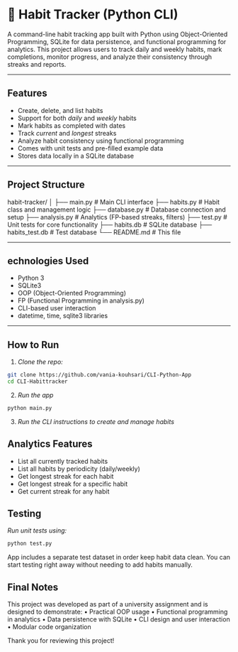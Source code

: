 # 🧠 Habit Tracker (Python CLI)

A command-line habit tracking app built with Python using Object-Oriented Programming, SQLite for data persistence, and functional programming for analytics. This project allows users to track daily and weekly habits, mark completions, monitor progress, and analyze their consistency through streaks and reports.

---

## Features

-  Create, delete, and list habits
-  Support for both *daily* and *weekly* habits
-  Mark habits as completed with dates
-  Track *current* and *longest* streaks
-  Analyze habit consistency using functional programming
-  Comes with unit tests and pre-filled example data
-  Stores data locally in a SQLite database

---

##  Project Structure

habit-tracker/
│
├── main.py              # Main CLI interface
├── habits.py            # Habit class and management logic
├── database.py          # Database connection and setup
├── analysis.py          # Analytics (FP-based streaks, filters)
├── test.py              # Unit tests for core functionality
├── habits.db            # SQLite database
├── habits_test.db       # Test database
└── README.md            # This file

---

## echnologies Used

- Python 3
- SQLite3
- OOP (Object-Oriented Programming)
- FP (Functional Programming in analysis.py)
- CLI-based user interaction
- datetime, time, sqlite3 libraries

---

##  How to Run

1. *Clone the repo:*

```bash
git clone https://github.com/vania-kouhsari/CLI-Python-App 
cd CLI-Habittracker 
```
2. *Run the app*

```bash
python main.py
```

3. *Run the CLI instructions to create and manage habits*

## Analytics Features

- List all currently tracked habits
- List all habits by periodicity (daily/weekly)
- Get longest streak for each habit
- Get longest streak for a specific habit
- Get current streak for any habit

## Testing
*Run unit tests using:*

```bash
python test.py
```

App includes a separate test dataset in order keep habit data clean. You can start testing right away without needing to add habits manually.

## Final Notes

This project was developed as part of a university assignment and is designed to demonstrate:
	•	Practical OOP usage
	•	Functional programming in analytics
	•	Data persistence with SQLite
	•	CLI design and user interaction
	•	Modular code organization

Thank you for reviewing this project!